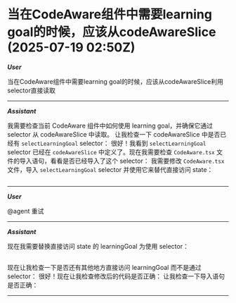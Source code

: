 <!-- Generated by SpecStory -->

# 当在CodeAware组件中需要learning goal的时候，应该从codeAwareSlice (2025-07-19 02:50Z)

_**User**_

当在CodeAware组件中需要learning goal的时候，应该从codeAwareSlice利用selector直接读取

---

_**Assistant**_

我需要检查当前 CodeAware 组件中如何使用 learning goal，并确保它通过 selector 从 codeAwareSlice 中读取。 让我检查一下 codeAwareSlice 中是否已经有 `selectLearningGoal` selector： 很好！我看到 `selectLearningGoal` selector 已经在 `codeAwareSlice` 中定义了。现在我需要检查 `CodeAware.tsx` 文件的导入语句，看看是否已经导入了这个 selector： 我需要修改 `CodeAware.tsx` 文件，导入 `selectLearningGoal` selector 并使用它来替代直接访问 state： 
```

```


---

_**User**_

@agent 重试

---

_**Assistant**_

现在我需要替换直接访问 state 的 learningGoal 为使用 selector： 
```

```
现在让我检查一下是否还有其他地方直接访问 learningGoal 而不是通过 selector： 很好！现在让我检查修改后的代码是否正确： 让我检查一下导入语句是否正确： 

---

